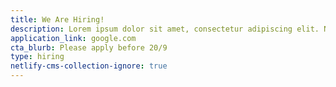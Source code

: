 ```yaml
---
title: We Are Hiring!
description: Lorem ipsum dolor sit amet, consectetur adipiscing elit. Nunc mauris, ut ut in leo. Congue sit lobortis odio nunc, viverra lorem adipiscing ornare. Who wish to particpatte in caseit 2021 Please apply before 20/9
application_link: google.com
cta_blurb: Please apply before 20/9
type: hiring
netlify-cms-collection-ignore: true
---
```

